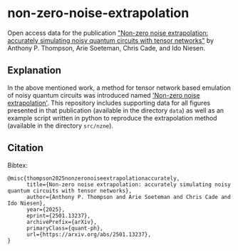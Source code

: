 # non-zero-noise-extrapolation
Open access data for the publication ["Non-zero noise extrapolation: accurately simulating noisy quantum circuits with tensor networks"](https://arxiv.org/abs/2501.13237) by Anthony P. Thompson, Arie Soeteman, Chris Cade, and Ido Niesen.

## Explanation
In the above mentioned work, a method for tensor network based emulation of noisy quantum circuits was introduced named ['Non-zero noise extrapolation'](https://arxiv.org/abs/2501.13237). This repository includes supporting data for all figures presented in that publication (available in the directory `data`) as well as an example script written in python to reproduce the extrapolation method (available in the directory `src/nzne`).

## Citation

Bibtex:

```
@misc{thompson2025nonzeronoiseextrapolationaccurately,
      title={Non-zero noise extrapolation: accurately simulating noisy quantum circuits with tensor networks}, 
      author={Anthony P. Thompson and Arie Soeteman and Chris Cade and Ido Niesen},
      year={2025},
      eprint={2501.13237},
      archivePrefix={arXiv},
      primaryClass={quant-ph},
      url={https://arxiv.org/abs/2501.13237}, 
}
```
